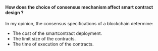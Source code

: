 #### How does the choice of consensus mechanism affect smart contract design ?

In my opinion, the consensus specifications of a blockchain determine:  
* The cost of the smartcontract deployment.  
* The limit size of the contracts.  
* The time of execution of the contracts.  
